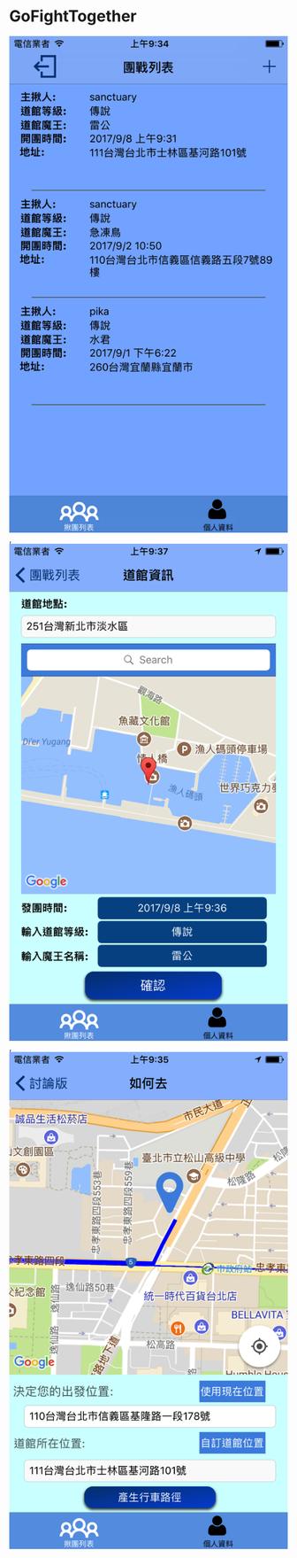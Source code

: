 # GoFightTogether 

![image](https://github.com/WeiTsungCheng/Project2/blob/master/Simulator%20Screen%20Shot%202017年9月8日%20上午9.34.47.png), ![image](https://github.com/WeiTsungCheng/Project2/blob/master/Simulator%20Screen%20Shot%202017年9月8日%20上午9.37.09.png), ![image](https://github.com/WeiTsungCheng/Project2/blob/master/Simulator%20Screen%20Shot%202017年9月8日%20上午9.35.50.png)
